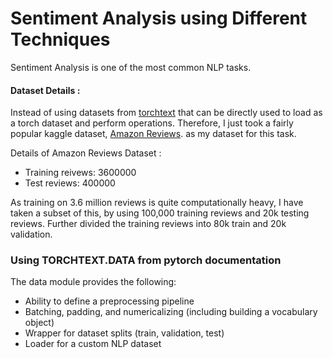 # Sentiment Analysis using Different Techniques

Sentiment Analysis is one of the most common NLP tasks. 

#### Dataset Details :
<p>Instead of using datasets from <a href = "https://pytorch.org/text/datasets.html">torchtext</a> that can be directly used to load as a torch dataset and perform operations. Therefore, I just took a fairly popular kaggle dataset, <a href="https://www.kaggle.com/bittlingmayer/amazonreviews">Amazon Reviews</a>. as my dataset for this task.</p>

Details of Amazon Reviews Dataset : <br>
<ul><li>Training reivews: 3600000 </li>
<li>Test reviews: 400000 <br></ul>

<p> As training on 3.6 million reviews is quite computationally heavy, I have taken a subset of this, by using 100,000 training reviews and 20k testing reviews. Further divided the training reviews into 80k train and 20k validation.</p>

### Using TORCHTEXT.DATA from pytorch documentation
The data module provides the following:
<ul>
<li>Ability to define a preprocessing pipeline</li>
<li>Batching, padding, and numericalizing (including building a vocabulary object)</li>
<li>Wrapper for dataset splits (train, validation, test)</li>
<li>Loader for a custom NLP dataset</li>
</ul>
 







